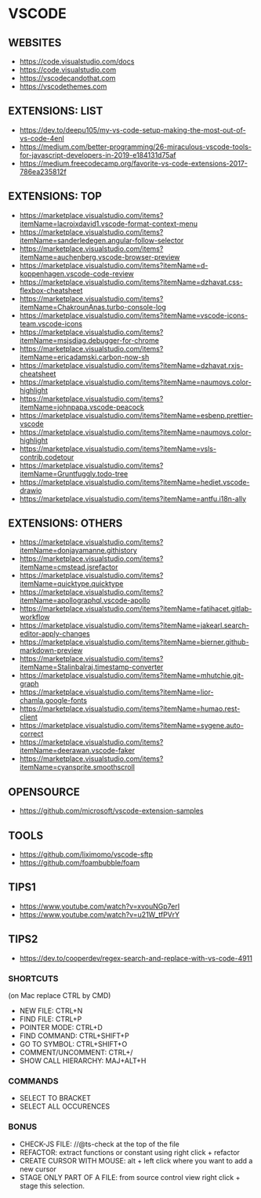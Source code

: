 
# VSCODE

## WEBSITES

- https://code.visualstudio.com/docs
- https://code.visualstudio.com
- https://vscodecandothat.com
- https://vscodethemes.com

## EXTENSIONS: LIST

- https://dev.to/deepu105/my-vs-code-setup-making-the-most-out-of-vs-code-4enl
- https://medium.com/better-programming/26-miraculous-vscode-tools-for-javascript-developers-in-2019-e184131d75af
- https://medium.freecodecamp.org/favorite-vs-code-extensions-2017-786ea235812f

## EXTENSIONS: TOP

- https://marketplace.visualstudio.com/items?itemName=lacroixdavid1.vscode-format-context-menu
- https://marketplace.visualstudio.com/items?itemName=sanderledegen.angular-follow-selector
- https://marketplace.visualstudio.com/items?itemName=auchenberg.vscode-browser-preview
- https://marketplace.visualstudio.com/items?itemName=d-koppenhagen.vscode-code-review
- https://marketplace.visualstudio.com/items?itemName=dzhavat.css-flexbox-cheatsheet
- https://marketplace.visualstudio.com/items?itemName=ChakrounAnas.turbo-console-log
- https://marketplace.visualstudio.com/items?itemName=vscode-icons-team.vscode-icons
- https://marketplace.visualstudio.com/items?itemName=msjsdiag.debugger-for-chrome
- https://marketplace.visualstudio.com/items?itemName=ericadamski.carbon-now-sh
- https://marketplace.visualstudio.com/items?itemName=dzhavat.rxjs-cheatsheet
- https://marketplace.visualstudio.com/items?itemName=naumovs.color-highlight
- https://marketplace.visualstudio.com/items?itemName=johnpapa.vscode-peacock
- https://marketplace.visualstudio.com/items?itemName=esbenp.prettier-vscode
- https://marketplace.visualstudio.com/items?itemName=naumovs.color-highlight
- https://marketplace.visualstudio.com/items?itemName=vsls-contrib.codetour
- https://marketplace.visualstudio.com/items?itemName=Gruntfuggly.todo-tree
- https://marketplace.visualstudio.com/items?itemName=hediet.vscode-drawio
- https://marketplace.visualstudio.com/items?itemName=antfu.i18n-ally

## EXTENSIONS: OTHERS

- https://marketplace.visualstudio.com/items?itemName=donjayamanne.githistory
- https://marketplace.visualstudio.com/items?itemName=cmstead.jsrefactor
- https://marketplace.visualstudio.com/items?itemName=quicktype.quicktype
- https://marketplace.visualstudio.com/items?itemName=apollographql.vscode-apollo
- https://marketplace.visualstudio.com/items?itemName=fatihacet.gitlab-workflow
- https://marketplace.visualstudio.com/items?itemName=jakearl.search-editor-apply-changes
- https://marketplace.visualstudio.com/items?itemName=bierner.github-markdown-preview
- https://marketplace.visualstudio.com/items?itemName=Stalinbalraj.timestamp-converter
- https://marketplace.visualstudio.com/items?itemName=mhutchie.git-graph
- https://marketplace.visualstudio.com/items?itemName=lior-chamla.google-fonts
- https://marketplace.visualstudio.com/items?itemName=humao.rest-client
- https://marketplace.visualstudio.com/items?itemName=sygene.auto-correct
- https://marketplace.visualstudio.com/items?itemName=deerawan.vscode-faker
- https://marketplace.visualstudio.com/items?itemName=cyansprite.smoothscroll

## OPENSOURCE

- https://github.com/microsoft/vscode-extension-samples

## TOOLS

- https://github.com/liximomo/vscode-sftp
- https://github.com/foambubble/foam

## TIPS1

- https://www.youtube.com/watch?v=xvouNGp7erI
- https://www.youtube.com/watch?v=u21W_tfPVrY

## TIPS2
- https://dev.to/cooperdev/regex-search-and-replace-with-vs-code-4911

### SHORTCUTS

(on Mac replace CTRL by CMD)

- NEW FILE: CTRL+N
- FIND FILE: CTRL+P
- POINTER MODE: CTRL+D
- FIND COMMAND: CTRL+SHIFT+P
- GO TO SYMBOL: CTRL+SHIFT+O
- COMMENT/UNCOMMENT: CTRL+/
- SHOW CALL HIERARCHY: MAJ+ALT+H

### COMMANDS

- SELECT TO BRACKET
- SELECT ALL OCCURENCES

### BONUS

- CHECK-JS FILE: //@ts-check at the top of the file
- REFACTOR: extract functions or constant using right click + refactor
- CREATE CURSOR WITH MOUSE: alt + left click where you want to add a new cursor
- STAGE ONLY PART OF A FILE: from source control view right click + stage this selection.